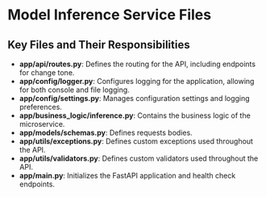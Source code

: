 # Model Inference Service Files

## Key Files and Their Responsibilities

- **app/api/routes.py**: Defines the routing for the API, including endpoints for change tone.
- **app/config/logger.py**: Configures logging for the application, allowing for both console and file logging.
- **app/config/settings.py**: Manages configuration settings and logging preferences.
- **app/business_logic/inference.py**: Contains the business logic of the microservice.
- **app/models/schemas.py**: Defines requests bodies.
- **app/utils/exceptions.py**: Defines custom exceptions used throughout the API.
- **app/utils/validators.py**: Defines custom validators used throughout the API.
- **app/main.py**: Initializes the FastAPI application and health check endpoints.